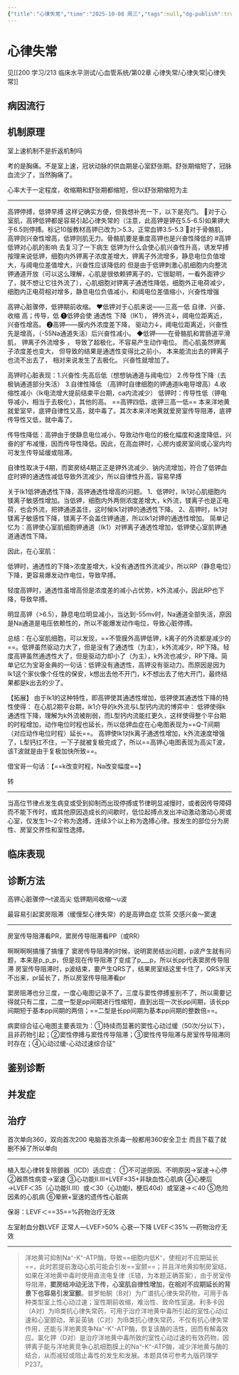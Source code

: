 ```yaml
---
{"title":"心律失常","time":"2025-10-08 周三","tags":null,"dg-publish":true,"permalink":"/200 学习/208 内科学/第03篇 心血管系统/第03章 心律失常/心律失常/","dgPassFrontmatter":true,"created":"2025-10-08T09:21:06.807+08:00","updated":"2025-10-08T10:24:46.689+08:00"}
---
```


# 心律失常
见[[200 学习/213 临床水平测试/心血管系统/第02章 心律失常/心律失常\|心律失常]]
## 病因流行
## 机制原理
室上速机制不是折返机制吗

考的是胸痛。不是室上速，冠状动脉的供血期是心室舒张期。舒张期缩短了，冠脉血流少了，当然胸痛了。

心率大于一定程度，收缩期和舒张期都缩短，但以舒张期缩短为主
***
高钾停搏，低钾早搏
这样记确实方便，但我想补充一下，以下是亮门。
🤲对于心室肌，高钾低钾都是容易引起心律失常的（注意，此高钾是钾在5.5-6.5)如果钾大于6.5则停搏。标记10版教材高钾已改为＞5.3，正常血钾3.5-5.3
🤲对于骨骼肌，高钾则兴奋性增高，低钾则肌无力。骨骼肌要是重度高钾也是兴奋性降低的
#高钾低钾对心肌的影响
去复习了一下病生
低钾为什么会使心肌兴奋性升高，诱发早搏
按理来说低钾，细胞内外钾离子浓度差增大，钾离子外流增多，静息电位负值增大，与阈电位差值增大，兴奋性应该降低的
但是由于低钾刺激心肌细胞内向整流钾通道开放（可以这么理解，心肌是很依赖钾离子的，它很聪明，一看外面钾少了，就不想让它往外流了），心肌细胞对钾离子通透性降低，细胞外正电荷减少，细胞内正电荷相对增多，静息电位负值减小，和阈电位差值缩小，兴奋性增强

高钾心脏骤停，低钾期前收缩。
❤低钾对于心肌来说——三高一低
自律、兴奋、收缩  高；传导，低
➊低钾会使 通透性 下降（IK1），  钾外流↓，阈电位距离近，兴奋性增高。
➋高钾——膜内外浓度差下降，   驱动力↓，阈电位距离近，兴奋性先是增高，（-55Na通道失活）后兴奋性减小。
◆低钾——在骨骼肌和胃肠道平滑肌， 钾离子外流增多 ， 导致了超极化，不容易产生动作电位。
而心肌虽然钾离子浓度差也变大， 但导致的结果是通透性变得比之前小， 本来能流出去的钾离子也流不出去了， 相对来说发生了去极化。 兴奋性就增加了。

高钾时心脏表现：1.兴奋性:先高后低（想想钠通道与阈电位） 2.传导性下降（去极钠通道部分失活） 3.自律性降低 （高钾时自律细胞的钾通道lk电导增高）4.收缩性减小（lk电流增大提前结束平台期，ca内流减少）
低钾时：传导性低（钾电导减小，相当于去极化），其他的高。
==高钾四低，底钾三高一低==
本来洋地黄就爱室早，底钾自律性又高，就中毒了。其次本来洋地黄就爱房室传导阻滞，底钾传导性又低，就中毒了。

传导性降低：高钾由于使静息电位减小，导致动作电位的极化幅度和速度降低，兴奋的扩布减慢，因而传导性降低。因此，在高血钾时，心房内或房室间或心室内均可发生传导延缓或阻滞。

自律性取决于4期，而窦房结4期正正是钾外流减少、钠内流增加，符合了低钾血症时钾的通透性减低导致外流减少，所以自律性升高，容易早搏

关于Ik1低钾通透性下降，高钾通透性增高的问题。
1、低钾时，Ik1对心肌细胞内镁离子敏感性增加。当低钾，细胞内外两侧浓度差增大，k外流，镁离子也是正电荷，也会外流，把钾通道盖住，这时候Ik1对钾的通透性下降。
2、高钾时，Ik1对镁离子敏感性下降，镁离子不会盖住钾通道，所以Ik1对钾的通透性增加。
简单记忆为：高钾使心室肌细胞钾通道（Ik1）对钾离子通透性增加，低钾使心室肌钾通道通透性下降。

因此，在心室肌：

低钾时，通透性的下降>浓度差增大，k没有通透性外流减少，所以RP（静息电位）下降，更容易爆发动作电位，导致早搏。

轻度高钾时，通透性虽增高但是浓度差的减小占优势，k外流减小，因此RP也下降，导致早搏。

明显高钾（>6.5），静息电位明显减小，当达到-55mv时，Na通道全部失活，原因是Na通道是电压依赖性的，所以不能爆发动作电位，导致心脏停搏。


总结：在心室肌细胞，可以发现，==不管膜外高钾低钾，k离子的外流都是减少的==。低钾虽然驱动力大了，但是没有了通透性（为主），k外流减少，RP下降。轻度高钾虽然通透性大了，但是驱动力却小了（为主），k外流也减少，RP下降。简单记忆为宝哥金典的一句话：低钾没有通透性，高钾没有驱动力。而原因是因为Ik1这个家伙像个任性的保安，k想出去他不开门，k不想出去了他大开门，最终结果都是k出去的少了。

【拓展】
由于Ik1的这种特性，即高钾使其通透性增加，低钾使其通透性下降的特性使得：
在心肌2期平台期，ik1介导的k外流与L型钙内流的博弈中：
低钾使得k通透性下降，理解为k外流被削弱，而L型钙内流能扛更久，这样使得整个平台期的时程增加，动作电位时程也延长，所以低钾血症在心电图表现为==Q-T间期（对应动作电位时程）延长==。
高钾使Ik1对k离子通透性增加，k外流速度增强了，L型钙扛不住，一下子就被复极完成了，所以==高钾心电图表现为高尖T波，该T波就是由于复极加快所致==。

借宝哥一句话：【==k改变时程，Na改变幅度==】


转
***
当高位节律点发生病变或受到抑制而出现停搏或节律明显减慢时，或者因传导障碍而不能下传时，或其他原因造成长的间歇时，低位起搏点发出冲动激动激动心房或心室，仅发生1～2个称为逸搏，连续3个以上称为逸搏心律。按发生的部位分为房性、房室交界性和室性逸搏。
## 临床表现
## 诊断方法
高钾心脏骤停～t波高尖
低钾期间收缩～u波

最容易引起窦房阻滞（缓慢型心律失常）的是高钾血症
饮茶 交感兴奋～窦速
***
房室传导阻滞看PR，窦房传导阻滞看PP（或RR）

啊啊啊啊搞懂了搞懂了
窦房传导阻滞的时候，说明窦房结出问题，p波产生就有问题，本来是p_p_p，但是现在传导阻滞了变成了p___p，所以长pp代表窦房传导阻滞
房室传导阻滞时，p波结束，要产生QRS了，结果房室结这里卡住了，QRS半天不出来，pr延长了，所以房室传导阻滞看pr

窦房阻滞也分三度，一度心电图记录不了，三度与窦性停搏鉴别不了，所以需要记得就只有二度，二度一型是pp间期进行性缩短，直到出现一次长pp间期，该长pp间期短于基本pp间期的两倍；==二型是长pp间期为基本pp间期的整数倍==。

病窦综合征心电图主要表现为：①持续而显著的窦性心动过缓（50次/分以下），且非药物引起；②窦性停搏与窦性传导阻滞；③窦性传导阻滞与房室传导阻滞同时存在；④心动过缓-心动过速综合征”
## 鉴别诊断
## 并发症
## 治疗
首次单向360，双向首次200
电脑首次杀毒一般都用360安全卫士
而且下载了就删不掉了所以单向
***
植入型心律转复除颤器（ICD）适应症：
①不可逆原因、不明原因→室速→心停
②器质性病变→室速
③心功能II.III+LVEF≤35+非缺血性心肌病
④心梗后→LVEF＜35（心功能II.III）或＜30（心功能I，梗后40d）或室速→＜40
⑤危险因素的心肌病
⑥晕厥+室速的遗传性心脏病

保哥：LEVF＜==35==%药物治疗无效

左室射血分数LVEF
正常人—LVEF>50%
心衰—下降
LVEF＜35% —药物治疗无效
***
> 洋地黄可抑制Na⁺-K⁺-ATP酶，导致==细胞内低K⁺，使相对不应期延长==，此时若提前激动心肌可能会引发==室颤==；并且洋地黄抑制房室结，如果在洋地黄中毒时使用直流电复律（E错，为本题正确答案），由于房室传导阻滞，**窦房结冲动无法下传，心室肌自律性增加，在相对不应期延长的背景下也容易引发室颤**。普罗帕酮（B对）为广谱抗心律失常药物，可用于各种类型室上性心动过速；室性期前收缩，难治性、致命性室速。利多卡因（A对）为ⅠB类抗心律失常药，可用于治疗洋地黄中毒所引起的室性心动过速和心室颤动，苯妥英钠（C对）为ⅠB类抗心律失常药，不仅有抗心律失常作用，还能与洋地黄竞争Na⁺-K⁺-ATP酶，恢复该酶的活性，因而有解毒效应。氯化钾（D对）是治疗洋地黄中毒所致的室性心动过速的有效药物，因钾离子能与洋地黄竞争心肌细胞膜上的Na⁺-K⁺-ATP酶，减少洋地黄与酶的结合，从而减轻或阻止毒性的发生和发展。本题具体可参考九版药理学P237。








































































































































































































































































































































































































































